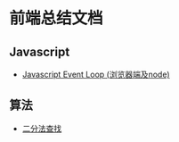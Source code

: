 # 前端总结文档

## Javascript

* [Javascript Event Loop (浏览器端及node)](https://github.com/hyysb/font_end_summary/blob/master/Javascript/Javascript%20Event%20Loop%20(%E6%B5%8F%E8%A7%88%E5%99%A8%E7%AB%AF%E5%8F%8Anode).md)

## 算法

* [二分法查找](https://github.com/hyysb/font_end_summary/blob/master/%E7%AE%97%E6%B3%95/%E4%BA%8C%E5%88%86%E6%B3%95.md)
